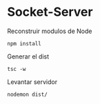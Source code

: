# Socket-Server

Reconstruir modulos de Node

```
npm install
```

Generar el dist

```
tsc -w
```

Levantar servidor

```
nodemon dist/
```
